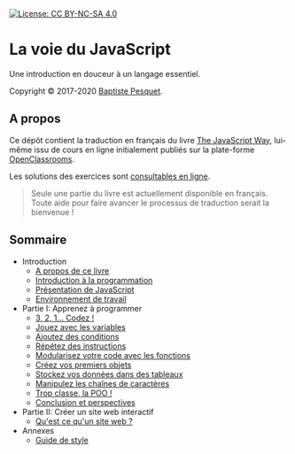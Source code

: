 [![License: CC BY-NC-SA 4.0](https://img.shields.io/badge/License-CC%20BY--NC--SA%204.0-blue.svg)](LICENSE)

# La voie du JavaScript

Une introduction en douceur à un langage essentiel.

Copyright © 2017-2020 [Baptiste Pesquet](http://www.bpesquet.fr).

## A propos

Ce dépôt contient la traduction en français du livre [The JavaScript Way](https://github.com/thejsway/thejsway), lui-même issu de cours en ligne initialement publiés sur la plate-forme [OpenClassrooms](https://openclassrooms.com).

Les solutions des exercices sont [consultables en ligne](https://github.com/thejsway/thejsway_fr-code).

> Seule une partie du livre est actuellement disponible en français. Toute aide pour faire avancer le processus de traduction serait la bienvenue !

## Sommaire

* Introduction
  * [A propos de ce livre](manuscript/intro01.md)
  * [Introduction à la programmation](manuscript/intro02.md)
  * [Présentation de JavaScript](manuscript/intro03.md)
  * [Environnement de travail](manuscript/intro04.md)
* Partie I: Apprenez à programmer
  * [3, 2, 1... Codez !](manuscript/chapter01.md)
  * [Jouez avec les variables](manuscript/chapter02.md)
  * [Ajoutez des conditions](manuscript/chapter03.md)
  * [Répétez des instructions](manuscript/chapter04.md)
  * [Modularisez votre code avec les fonctions](manuscript/chapter05.md)
  * [Créez vos premiers objets](manuscript/chapter06.md)
  * [Stockez vos données dans des tableaux](manuscript/chapter07.md)
  * [Manipulez les chaînes de caractères](manuscript/chapter08.md)
  * [Trop classe, la POO !](manuscript/chapter09.md)
  * [Conclusion et perspectives](manuscript/concl01.md)
* Partie II: Créer un site web interactif
  * [Qu'est ce qu'un site web ?](manuscript/chapter12.md)
* Annexes
  * [Guide de style](manuscript/appendix01.md)
